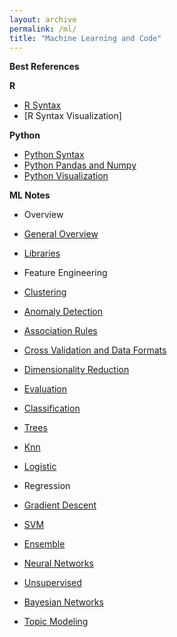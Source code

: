 ```yaml
---
layout: archive
permalink: /ml/
title: "Machine Learning and Code"
---
```


**Best References**



**R**
- [R Syntax]()
- [R Syntax Visualization]


**Python**
- [Python Syntax]()
- [Python Pandas and Numpy]()
- [Python Visualization]()


**ML Notes**
- Overview
 - [General Overview]()
 - [Libraries]()

- Feature Engineering
 - [Clustering]()
 - [Anomaly Detection]()
 - [Association Rules]()
 - [Cross Validation and Data Formats]()
 - [Dimensionality Reduction]()
 - [Evaluation]()

- [Classification]()
 - [Trees]()
 - [Knn]()
 - [Logistic]()

- Regression
 - [Gradient Descent]()
 - [SVM]()

- [Ensemble]()

- [Neural Networks]()

- [Unsupervised]()
 - [Bayesian Networks]()
 - [Topic Modeling]()
